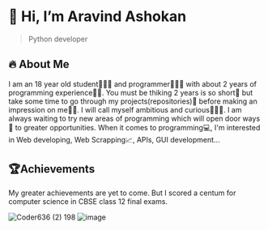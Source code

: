 # 👋 Hi, I’m Aravind Ashokan

>Python developer

## 🔥 About Me
I am an 18 year old student👨🏻‍🎓 and programmer👨🏻‍💻 with about 2 years of programming experience👴🏻. You must be thiking 2 years is so short🤏 but take some time to go through my projects(repositories)📁 before making an impression on me🤝🏻. I will call myself ambitious and curious🕵🏻‍♂️. I am always waiting to try new areas of programming which will open door ways🚪 to greater opportunities. When it comes to programming💻, I'm interested in Web developing, Web Scrapping📈, APIs, GUI development... 

## 🏆Achievements
My greater achievements are yet to come. But I scored a centum for computer science in CBSE class 12 final exams.
   
![Coder636 (2) 198](https://user-images.githubusercontent.com/77882744/187399976-c17d3cb2-c99d-4a11-aa4b-3fcd447399f4.png)
![image](https://user-images.githubusercontent.com/77882744/183706542-297d971f-da96-4011-91f4-5893fdfecf76.png)


